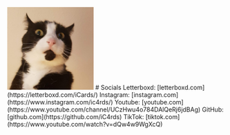 <img src="/docs/assets/profile.png" width="200" />
# Socials
Letterboxd: [letterboxd.com](https://letterboxd.com/iCards/)
Instagram: [instagram.com](https://www.instagram.com/ic4rds/)
Youtube: [youtube.com](https://www.youtube.com/channel/UCzHwu4o784DAlQeRj6jdBAg)
GitHub: [github.com](https://github.com/iC4rds)
TikTok: [tiktok.com](https://www.youtube.com/watch?v=dQw4w9WgXcQ)
